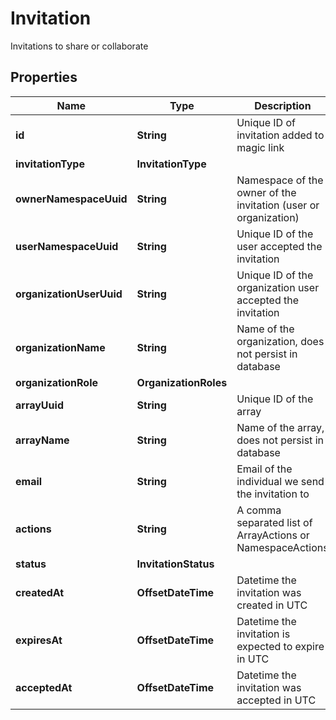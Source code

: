 

# Invitation

Invitations to share or collaborate

## Properties

| Name | Type | Description | Notes |
|------------ | ------------- | ------------- | -------------|
|**id** | **String** | Unique ID of invitation added to magic link |  [optional] |
|**invitationType** | **InvitationType** |  |  [optional] |
|**ownerNamespaceUuid** | **String** | Namespace of the owner of the invitation (user or organization) |  [optional] |
|**userNamespaceUuid** | **String** | Unique ID of the user accepted the invitation |  [optional] |
|**organizationUserUuid** | **String** | Unique ID of the organization user accepted the invitation |  [optional] |
|**organizationName** | **String** | Name of the organization, does not persist in database |  [optional] |
|**organizationRole** | **OrganizationRoles** |  |  [optional] |
|**arrayUuid** | **String** | Unique ID of the array |  [optional] |
|**arrayName** | **String** | Name of the array, does not persist in database |  [optional] |
|**email** | **String** | Email of the individual we send the invitation to |  [optional] |
|**actions** | **String** | A comma separated list of ArrayActions or NamespaceActions |  [optional] |
|**status** | **InvitationStatus** |  |  [optional] |
|**createdAt** | **OffsetDateTime** | Datetime the invitation was created in UTC |  [optional] |
|**expiresAt** | **OffsetDateTime** | Datetime the invitation is expected to expire in UTC |  [optional] |
|**acceptedAt** | **OffsetDateTime** | Datetime the invitation was accepted in UTC |  [optional] |



